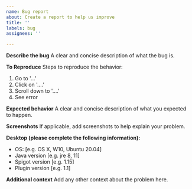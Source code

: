 ```yaml
---
name: Bug report
about: Create a report to help us improve
title: ''
labels: bug
assignees: ''

---
```


**Describe the bug**
A clear and concise description of what the bug is.

**To Reproduce**
Steps to reproduce the behavior:
1. Go to '...'
2. Click on '....'
3. Scroll down to '....'
4. See error

**Expected behavior**
A clear and concise description of what you expected to happen.

**Screenshots**
If applicable, add screenshots to help explain your problem.

**Desktop (please complete the following information):**
 - OS: [e.g. OS X, W10, Ubuntu 20.04]
 - Java version [e.g. jre 8, 11]
 - Spigot version [e.g. 1.15]
 - Plugin version [e.g. 1.1]

**Additional context**
Add any other context about the problem here.
